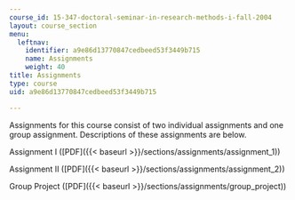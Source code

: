 ```yaml
---
course_id: 15-347-doctoral-seminar-in-research-methods-i-fall-2004
layout: course_section
menu:
  leftnav:
    identifier: a9e86d13770847cedbeed53f3449b715
    name: Assignments
    weight: 40
title: Assignments
type: course
uid: a9e86d13770847cedbeed53f3449b715

---
```


Assignments for this course consist of two individual assignments and one group assignment. Descriptions of these assignments are below.

Assignment I ([PDF]({{< baseurl >}}/sections/assignments/assignment_1))

Assignment II ([PDF]({{< baseurl >}}/sections/assignments/assignment_2))

Group Project ([PDF]({{< baseurl >}}/sections/assignments/group_project))